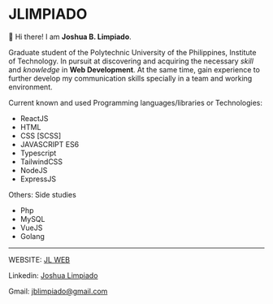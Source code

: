 # JLIMPIADO

👋 Hi there! I am **Joshua B. Limpiado**.

Graduate student of the Polytechnic University of the Philippines, Institute of Technology.
In pursuit at discovering and acquiring the necessary *skill* and *knowledge* in **Web Development**. At the same time, gain experience to further develop my communication skills specially in a team and working environment. 

Current known and used Programming languages/libraries or Technologies:
- ReactJS
- HTML
- CSS [SCSS]
- JAVASCRIPT ES6
- Typescript
- TailwindCSS
- NodeJS
- ExpressJS

Others: Side studies
- Php
- MySQL
- VueJS
- Golang
<hr>

WEBSITE: [JL WEB](https://jlimpiado-v1.vercel.app/)

Linkedin: [Joshua Limpiado](https://www.linkedin.com/in/joshua-limpiado-2000/)

Gmail: [jblimpiado@gmail.com](mailto:jblimpiado@gmail.com)
